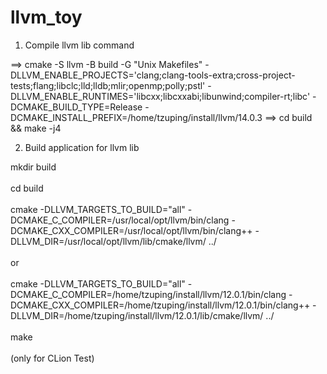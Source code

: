 # llvm_toy


1. Compile llvm lib command

==> cmake -S llvm -B build -G "Unix Makefiles" -DLLVM_ENABLE_PROJECTS='clang;clang-tools-extra;cross-project-tests;flang;libclc;lld;lldb;mlir;openmp;polly;pstl'  -DLLVM_ENABLE_RUNTIMES='libcxx;libcxxabi;libunwind;compiler-rt;libc' -DCMAKE_BUILD_TYPE=Release -DCMAKE_INSTALL_PREFIX=/home/tzuping/install/llvm/14.0.3
==> cd build && make -j4


2. Build application for llvm lib

mkdir build<br>
<br>
cd build<br>
<br>
cmake -DLLVM_TARGETS_TO_BUILD="all"  -DCMAKE_C_COMPILER=/usr/local/opt/llvm/bin/clang -DCMAKE_CXX_COMPILER=/usr/local/opt/llvm/bin/clang++ -DLLVM_DIR=/usr/local/opt/llvm/lib/cmake/llvm/ ../<br>
<br>
or<br>
<br>
cmake -DLLVM_TARGETS_TO_BUILD="all" -DCMAKE_C_COMPILER=/home/tzuping/install/llvm/12.0.1/bin/clang -DCMAKE_CXX_COMPILER=/home/tzuping/install/llvm/12.0.1/bin/clang++ -DLLVM_DIR=/home/tzuping/install/llvm/12.0.1/lib/cmake/llvm/ ../
<br>
<br>
make<br>
<br>
(only for CLion Test)
